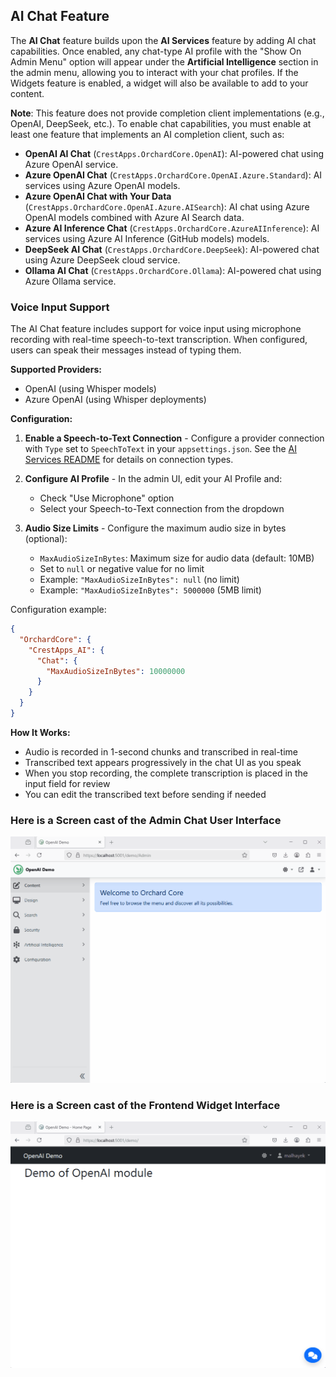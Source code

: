## AI Chat Feature

The **AI Chat** feature builds upon the **AI Services** feature by adding AI chat capabilities. Once enabled, any chat-type AI profile with the "Show On Admin Menu" option will appear under the **Artificial Intelligence** section in the admin menu, allowing you to interact with your chat profiles. If the Widgets feature is enabled, a widget will also be available to add to your content.

**Note**: This feature does not provide completion client implementations (e.g., OpenAI, DeepSeek, etc.). To enable chat capabilities, you must enable at least one feature that implements an AI completion client, such as:

- **OpenAI AI Chat** (`CrestApps.OrchardCore.OpenAI`): AI-powered chat using Azure OpenAI service.
- **Azure OpenAI Chat** (`CrestApps.OrchardCore.OpenAI.Azure.Standard`): AI services using Azure OpenAI models.
- **Azure OpenAI Chat with Your Data** (`CrestApps.OrchardCore.OpenAI.Azure.AISearch`): AI chat using Azure OpenAI models combined with Azure AI Search data.
- **Azure AI Inference Chat** (`CrestApps.OrchardCore.AzureAIInference`): AI services using Azure AI Inference (GitHub models) models.
- **DeepSeek AI Chat** (`CrestApps.OrchardCore.DeepSeek`): AI-powered chat using Azure DeepSeek cloud service.
- **Ollama AI Chat** (`CrestApps.OrchardCore.Ollama`): AI-powered chat using Azure Ollama service.

### Voice Input Support

The AI Chat feature includes support for voice input using microphone recording with real-time speech-to-text transcription. When configured, users can speak their messages instead of typing them.

**Supported Providers:**
- OpenAI (using Whisper models)
- Azure OpenAI (using Whisper deployments)

**Configuration:**

1. **Enable a Speech-to-Text Connection** - Configure a provider connection with `Type` set to `SpeechToText` in your `appsettings.json`. See the [AI Services README](../CrestApps.OrchardCore.AI/README.md#connection-types) for details on connection types.

2. **Configure AI Profile** - In the admin UI, edit your AI Profile and:
   - Check "Use Microphone" option
   - Select your Speech-to-Text connection from the dropdown

3. **Audio Size Limits** - Configure the maximum audio size in bytes (optional):
   - `MaxAudioSizeInBytes`: Maximum size for audio data (default: 10MB)
   - Set to `null` or negative value for no limit
   - Example: `"MaxAudioSizeInBytes": null` (no limit)
   - Example: `"MaxAudioSizeInBytes": 5000000` (5MB limit)

Configuration example:

```json
{
  "OrchardCore": {
    "CrestApps_AI": {
      "Chat": {
        "MaxAudioSizeInBytes": 10000000
      }
    }
  }
}
```

**How It Works:**
- Audio is recorded in 1-second chunks and transcribed in real-time
- Transcribed text appears progressively in the chat UI as you speak
- When you stop recording, the complete transcription is placed in the input field for review
- You can edit the transcribed text before sending if needed

### Here is a Screen cast of the Admin Chat User Interface

![Screen cast of the admin chat](../../../docs/images/admin-ui-sample.gif)

### Here is a Screen cast of the Frontend Widget Interface

![Screen cast of the frontend widget](../../../docs/images/widget-ui-sample.gif)
